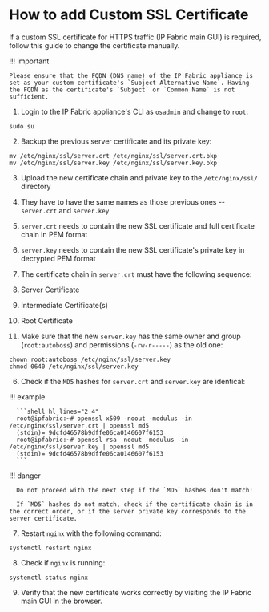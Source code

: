 # How to add Custom SSL Certificate

If a custom SSL certificate for HTTPS traffic (IP Fabric main GUI) is required, follow this guide to change the certificate manually.

!!! important

    Please ensure that the FQDN (DNS name) of the IP Fabric appliance is set as your custom certificate's `Subject Alternative Name`. Having the FQDN as the certificate's `Subject` or `Common Name` is not sufficient.

1. Login to the IP Fabric appliance's CLI as `osadmin` and change to `root`:

  ```shell
  sudo su
  ```

2.  Backup the previous server certificate and its private key:

  ```shell
  mv /etc/nginx/ssl/server.crt /etc/nginx/ssl/server.crt.bkp
  mv /etc/nginx/ssl/server.key /etc/nginx/ssl/server.key.bkp
  ```

3.  Upload the new certificate chain and private key to the `/etc/nginx/ssl/` directory

  1.  They have to have the same names as those previous ones -- `server.crt` and `server.key`
  2.  `server.crt` needs to contain the new SSL certificate and full certificate chain in PEM format
  3.  `server.key` needs to contain the new SSL certificate's private key in decrypted PEM format

4.  The certificate chain in `server.crt` must have the following sequence:

  1.  Server Certificate
  2.  Intermediate Certificate(s)
  3.  Root Certificate

5.  Make sure that the new `server.key` has the same owner and group (`root:autoboss`) and permissions (`-rw-r-----`) as the old one:

  ```shell
  chown root:autoboss /etc/nginx/ssl/server.key
  chmod 0640 /etc/nginx/ssl/server.key
  ```

6.  Check if the `MD5` hashes for `server.crt` and `server.key` are identical:

  !!! example

      ```shell hl_lines="2 4"
      root@ipfabric:~# openssl x509 -noout -modulus -in /etc/nginx/ssl/server.crt | openssl md5
      (stdin)= 9dcfd46578b9dffe06ca0146607f6153
      root@ipfabric:~# openssl rsa -noout -modulus -in /etc/nginx/ssl/server.key | openssl md5
      (stdin)= 9dcfd46578b9dffe06ca0146607f6153
      ```
  !!! danger

      Do not proceed with the next step if the `MD5` hashes don't match!

      If `MD5` hashes do not match, check if the certificate chain is in the correct order, or if the server private key corresponds to the server certificate. 

7.  Restart `nginx` with the following command:

  ```shell
  systemctl restart nginx
  ```

8.  Check if `nginx` is running:

  ```shell
  systemctl status nginx
  ```

9. Verify that the new certificate works correctly by visiting the IP Fabric main GUI in the browser.
